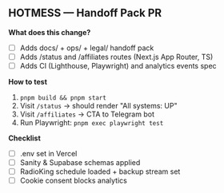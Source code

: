 ## HOTMESS — Handoff Pack PR

**What does this change?**
- [ ] Adds docs/ + ops/ + legal/ handoff pack
- [ ] Adds /status and /affiliates routes (Next.js App Router, TS)
- [ ] Adds CI (Lighthouse, Playwright) and analytics events spec

**How to test**
1. `pnpm build && pnpm start`
2. Visit `/status` → should render "All systems: UP"
3. Visit `/affiliates` → CTA to Telegram bot
4. Run Playwright: `pnpm exec playwright test`

**Checklist**
- [ ] .env set in Vercel
- [ ] Sanity & Supabase schemas applied
- [ ] RadioKing schedule loaded + backup stream set
- [ ] Cookie consent blocks analytics
